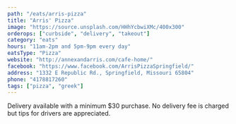 ```yaml
---
path: "/eats/arris-pizza"
title: "Arris' Pizza"
image: "https://source.unsplash.com/HHhYcbwiXMc/400x300"
orderops: ["curbside", "delivery", "takeout"]
category: "eats"
hours: "11am-2pm and 5pm-9pm every day"
eatsType: "Pizza"
website: "http://annexandarris.com/cafe-home/"
facebook: "https://www.facebook.com/ArrisPizzaSpringfield/"
address: "1332 E Republic Rd., Springfield, Missouri 65804"
phone: "4178817260"
tags: ["pizza", "greek"]
---
```


Delivery available with a minimum \$30 purchase. No delivery fee is charged but tips for drivers are appreciated.
